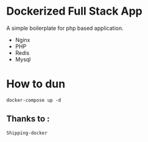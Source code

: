 # Dockerized Full Stack App

A simple boilerplate for php based application.

 - Nginx
 - PHP
 - Redis
 - Mysql

# How to dun

``` docker-compose up -d ```

## Thanks to :

`Shipping-docker`
